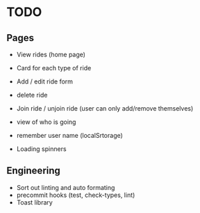 # TODO

## Pages

- View rides (home page)
- Card for each type of ride

- Add / edit ride form
- delete ride
- Join ride / unjoin ride (user can only add/remove themselves)
- view of who is going
- remember user name (localSrtorage)
- Loading spinners

## Engineering

- Sort out linting and auto formating
- precommit hooks (test, check-types, lint)
- Toast library
